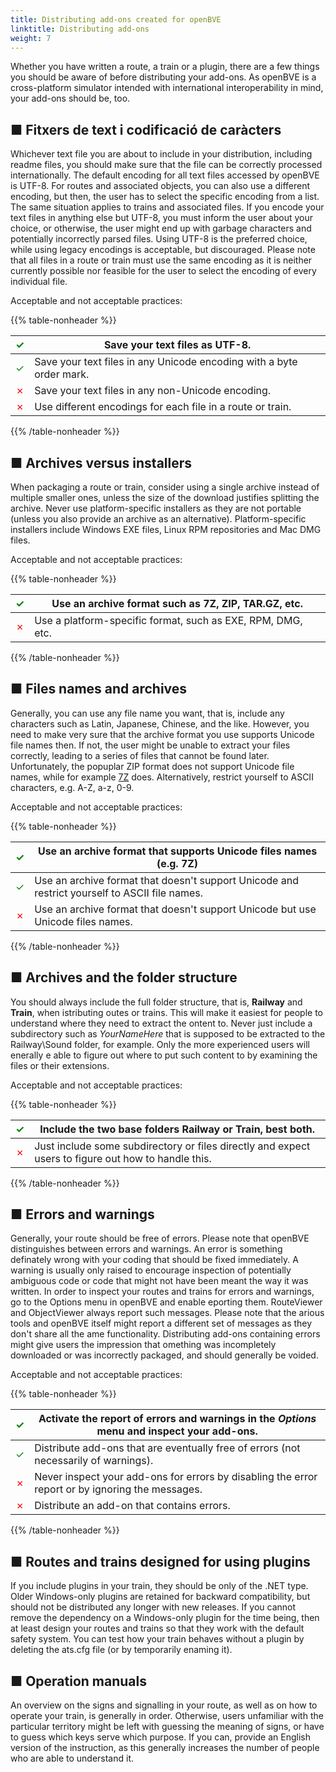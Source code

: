 ```yaml
---
title: Distributing add-ons created for openBVE
linktitle: Distributing add-ons
weight: 7
---
```


Whether you have written a route, a train or a plugin, there are a few things you should be aware of before distributing your add-ons. As openBVE is a cross-platform simulator intended with international interoperability in mind, your add-ons should be, too.

## ■ Fitxers de text i codificació de caràcters

Whichever text file you are about to include in your distribution, including readme files, you should make sure that the file can be correctly processed internationally. The default encoding for all text files accessed by openBVE is UTF-8. For routes and associated objects, you can also use a different encoding, but then, the user has to select the specific encoding from a list. The same situation applies to trains and associated files. If you encode your text files in anything else but UTF-8, you must inform the user about your choice, or otherwise, the user might end up with garbage characters and potentially incorrectly parsed files. Using UTF-8 is the preferred choice, while using legacy encodings is acceptable, but discouraged. Please note that all files in a route or train must use the same encoding as it is neither currently possible nor feasible for the user to select the encoding of every individual file.

Acceptable and not acceptable practices:

{{% table-nonheader %}}

| <font color="Green">✓</font> | Save your text files as UTF-8.                               |
| ---------------------------- | ------------------------------------------------------------ |
| <font color="Green">✓</font> | Save your text files in any Unicode encoding with a byte order mark. |
| <font color="Red">✗</font>   | Save your text files in any non-Unicode encoding.            |
| <font color="Red">✗</font>   | Use different encodings for each file in a route or train.   |

{{% /table-nonheader %}}

## ■ Archives versus installers

When packaging a route or train, consider using a single archive instead of multiple smaller ones, unless the size of the download justifies splitting the archive. Never use platform-specific installers as they are not portable (unless you also provide an archive as an alternative). Platform-specific installers include Windows EXE files, Linux RPM repositories and Mac DMG files.

Acceptable and not acceptable practices:

{{% table-nonheader %}}

| <font color="Green">✓</font> | Use an archive format such as 7Z, ZIP, TAR.GZ, etc.         |
| ---------------------------- | ----------------------------------------------------------- |
| <font color="Red">✗</font>   | Use a platform-specific format, such as EXE, RPM, DMG, etc. |

{{% /table-nonheader %}}

## ■ Files names and archives

Generally, you can use any file name you want, that is, include any characters such as Latin, Japanese, Chinese, and the like. However, you need to make very sure that the archive format you use supports Unicode file names then. If not, the user might be unable to extract your files correctly, leading to a series of files that cannot be found later. Unfortunately, the popuplar ZIP format does not support Unicode file names, while for example [7Z](https://www.7-zip.org/) does. Alternatively, restrict yourself to ASCII characters, e.g. A-Z, a-z, 0-9.

Acceptable and not acceptable practices:

{{% table-nonheader %}}

| <font color="Green">✓</font> | Use an archive format that supports Unicode files names (e.g. 7Z) |
| ---------------------------- | ------------------------------------------------------------ |
| <font color="Green">✓</font> | Use an archive format that doesn't support Unicode and restrict yourself to ASCII file names. |
| <font color="Red">✗</font>   | Use an archive format that doesn't support Unicode but use Unicode files names. |

{{% /table-nonheader %}}

## ■ Archives and the folder structure

You should always include the full folder structure, that is, **Railway** and **Train**, when istributing outes or trains. This will make it easiest for people to understand where they need to extract the ontent to. Never just include a subdirectory such as *YourNameHere* that is supposed to be extracted to the Railway\Sound folder, for example. Only the more experienced users will enerally e able to figure out where to put such content to by examining the files or their extensions.

Acceptable and not acceptable practices:

{{% table-nonheader %}}

| <font color="Green">✓</font> | Include the two base folders **Railway** or **Train**, best both. |
| ---------------------------- | ------------------------------------------------------------ |
| <font color="Red">✗</font>   | Just include some subdirectory or files directly and expect users to figure out how to handle this. |

{{% /table-nonheader %}}

## ■ Errors and warnings

Generally, your route should be free of errors. Please note that openBVE distinguishes between errors and warnings. An error is something definately wrong with your coding that should be fixed immediately. A warning is usually only raised to encourage inspection of potentially ambiguous code or code that might not have been meant the way it was written. In order to inspect your routes and trains for errors and warnings, go to the Options menu in openBVE and enable eporting them. RouteViewer and ObjectViewer always report such messages. Please note that the arious tools and openBVE itself might report a different set of messages as they don't share all the ame functionality. Distributing add-ons containing errors might give users the impression that omething was incompletely downloaded or was incorrectly packaged, and should generally be voided.

Acceptable and not acceptable practices:

{{% table-nonheader %}}

| <font color="Green">✓</font> | Activate the report of errors and warnings in the *Options* menu and inspect your add-ons. |
| ---------------------------- | ------------------------------------------------------------ |
| <font color="Green">✓</font> | Distribute add-ons that are eventually free of errors (not necessarily of warnings). |
| <font color="Red">✗</font>   | Never inspect your add-ons for errors by disabling the error report or by ignoring the messages. |
| <font color="Red">✗</font>   | Distribute an add-on that contains errors.                   |

{{% /table-nonheader %}}

## ■ Routes and trains designed for using plugins

If you include plugins in your train, they should be only of the .NET type. Older Windows-only plugins are retained for backward compatibility, but should not be distributed any longer with new releases. If you cannot remove the dependency on a Windows-only plugin for the time being, then at least design your routes and trains so that they work with the default safety system. You can test how your train behaves without a plugin by deleting the ats.cfg file (or by temporarily enaming it).

## ■ Operation manuals

An overview on the signs and signalling in your route, as well as on how to operate your train, is generally in order. Otherwise, users unfamiliar with the particular territory might be left with guessing the meaning of signs, or have to guess which keys serve which purpose. If you can, provide an English version of the instruction, as this generally increases the number of people who are able to understand it.